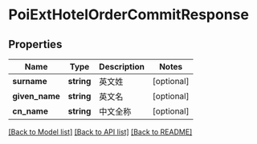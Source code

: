 # PoiExtHotelOrderCommitResponse

## Properties
Name | Type | Description | Notes
------------ | ------------- | ------------- | -------------
**surname** | **string** | 英文姓 | [optional] 
**given_name** | **string** | 英文名 | [optional] 
**cn_name** | **string** | 中文全称 | [optional] 

[[Back to Model list]](../../README.md#documentation-for-models) [[Back to API list]](../../README.md#documentation-for-api-endpoints) [[Back to README]](../../README.md)

